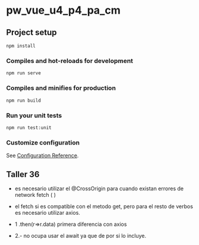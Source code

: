 # pw_vue_u4_p4_pa_cm

## Project setup
```
npm install
```

### Compiles and hot-reloads for development
```
npm run serve
```

### Compiles and minifies for production
```
npm run build
```

### Run your unit tests
```
npm run test:unit
```

### Customize configuration
See [Configuration Reference](https://cli.vuejs.org/config/).


## Taller 36

- es necesario utilizar el @CrossOrigin para cuando existan errores de network fetch ( )
- el fetch si es compatible con el metodo get, pero para el resto de verbos es necesario utilizar axios.

- 1 .then(r=>r.data) primera diferencia con axios
- 2.- no ocupa usar el await ya que de por si lo incluye.